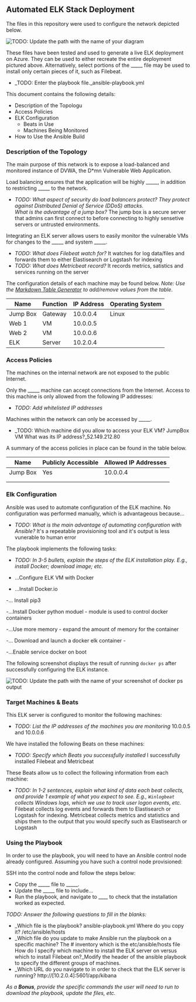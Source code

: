 ## Automated ELK Stack Deployment

The files in this repository were used to configure the network depicted below.

![TODO: Update the path with the name of your diagram](Images/diagram_filename.png)

These files have been tested and used to generate a live ELK deployment on Azure. They can be used to either recreate the entire deployment pictured above. Alternatively, select portions of the _____ file may be used to install only certain pieces of it, such as Filebeat.

  - _TODO: Enter the playbook file._ansible-playbook.yml

This document contains the following details:
- Description of the Topologu
- Access Policies
- ELK Configuration
  - Beats in Use
  - Machines Being Monitored
- How to Use the Ansible Build


### Description of the Topology

The main purpose of this network is to expose a load-balanced and monitored instance of DVWA, the D*mn Vulnerable Web Application.

Load balancing ensures that the application will be highly _____, in addition to restricting _____ to the network.
- _TODO: What aspect of security do load balancers protect? They protect against Distributed Denial of Service (DDoS) attacks.  
What is the advantage of a jump box?_
	The jump box is a secure server that admins can first connect to before connecting to highly sensetive servers or untrusted environments.

Integrating an ELK server allows users to easily monitor the vulnerable VMs for changes to the _____ and system _____.
- _TODO: What does Filebeat watch for?_
	It watches for log data/files and forwards them to either Elastisearch or Logstash for indexing 
- _TODO: What does Metricbeat record?_
	It records metrics, satistics and services running on the server

The configuration details of each machine may be found below.
_Note: Use the [Markdown Table Generator](http://www.tablesgenerator.com/markdown_tables) to add/remove values from the table_.

| Name     | Function | IP Address | Operating System |
|----------|----------|------------|------------------|
| Jump Box | Gateway  | 10.0.0.4   | Linux            |
| Web 1     |VM           | 10.0.0.5  | |
| Web 2     |VM          | 10.0.0.6  | 
| ELK           | Server     |  10.2.0.4  |                  

### Access Policies

The machines on the internal network are not exposed to the public Internet. 

Only the _____ machine can accept connections from the Internet. Access to this machine is only allowed from the following IP addresses:
- _TODO: Add whitelisted IP addresses_

Machines within the network can only be accessed by _____.
- _TODO: Which machine did you allow to access your ELK VM? JumpBox VM What was its IP address?_52.149.212.80

A summary of the access policies in place can be found in the table below.

| Name     | Publicly Accessible | Allowed IP Addresses |
|----------|---------------------|----------------------|
| Jump Box | Yes                           | 10.0.0.4    |
|          |                     |                      |
|          |                     |                      |

### Elk Configuration

Ansible was used to automate configuration of the ELK machine. No configuration was performed manually, which is advantageous because...
- _TODO: What is the main advantage of automating configuration with Ansible?_
	It's a repeatable provisioning tool and it's output is less vunerable to human error

The playbook implements the following tasks:
- _TODO: In 3-5 bullets, explain the steps of the ELK installation play. E.g., install Docker; download image; etc._
- ...Configure ELK VM with Docker 

- ...Install Docker.io

-... Install pip3

-...Install Docker python moduel - module is used to control docker containers

-...Use more memory - expand the amount of memory for the container

-... Download and launch a docker elk container - 

-...Enable service docker on boot

The following screenshot displays the result of running `docker ps` after successfully configuring the ELK instance.

![TODO: Update the path with the name of your screenshot of docker ps output](Images/docker_ps_output.png)

### Target Machines & Beats
This ELK server is configured to monitor the following machines:
- _TODO: List the IP addresses of the machines you are monitoring_
	10.0.0.5 and 10.0.0.6

We have installed the following Beats on these machines:
- _TODO: Specify which Beats you successfully installed_
	I successfully installed Filebeat and Metricbeat

These Beats allow us to collect the following information from each machine:
- _TODO: In 1-2 sentences, explain what kind of data each beat collects, and provide 1 example of what you expect to see. E.g., `Winlogbeat` collects Windows logs, which we use to track user logon events, etc._
	Filebeat collects log events and forwards them to Elastisearch or Logstash for indexing. Metricbeat collects metrics and statistics and ships them to the output that you would specify such as Elastisearch or Logstash

### Using the Playbook
In order to use the playbook, you will need to have an Ansible control node already configured. Assuming you have such a control node provisioned: 

SSH into the control node and follow the steps below:
- Copy the _____ file to _____.
- Update the _____ file to include...
- Run the playbook, and navigate to ____ to check that the installation worked as expected.

_TODO: Answer the following questions to fill in the blanks:_
- _Which file is the playbook? ansible-playbook.yml Where do you copy it? /etc/ansible/hosts
- _Which file do you update to make Ansible run the playbook on a specific machine? The # inventory which is the etc/ansible/hosts file How do I specify which machine to install the ELK server on versus which to install Filebeat on?_Modify the header of the ansible playbook to specify the different groups of machines. 
- _Which URL do you navigate to in order to check that the ELK server is running? http://[10.2.0.4]:5601/app/kibana

_As a **Bonus**, provide the specific commands the user will need to run to download the playbook, update the files, etc._